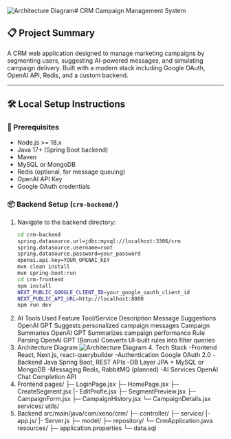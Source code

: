 ![Architecture Diagram](https://github.com/user-attachments/assets/72c48265-bac6-4f4d-95c8-c9a75788dfbe)# CRM Campaign Management System

## 📋 Project Summary

A CRM web application designed to manage marketing campaigns by segmenting users, suggesting AI-powered messages, and simulating campaign delivery. Built with a modern stack including Google OAuth, OpenAI API, Redis, and a custom backend.

---

## 🛠️ Local Setup Instructions

### 🔧 Prerequisites

- Node.js >= 18.x
- Java 17+ (Spring Boot backend)
- Maven
- MySQL or MongoDB
- Redis (optional, for message queuing)
- OpenAI API Key
- Google OAuth credentials

### 📦 Backend Setup (`crm-backend/`)

1. Navigate to the backend directory:
   ```bash
   cd crm-backend
   spring.datasource.url=jdbc:mysql://localhost:3306/crm
   spring.datasource.username=root
   spring.datasource.password=your_password
   openai.api.key=YOUR_OPENAI_KEY
   mvn clean install
   mvn spring-boot:run
   cd crm-frontend
   npm install
   NEXT_PUBLIC_GOOGLE_CLIENT_ID=your_google_oauth_client_id
   NEXT_PUBLIC_API_URL=http://localhost:8080
   npm run dev
2. AI Tools Used
   Feature	Tool/Service	Description
Message Suggestions	OpenAI GPT	Suggests personalized campaign messages
Campaign Summaries	OpenAI GPT	Summarizes campaign performance
Rule Parsing	OpenAI GPT (Bonus)	Converts UI-built rules into filter queries
3. Architecture Diagram
   ![Architecture Diagram](https://github.com/user-attachments/assets/0fec9d98-fcdd-4152-a2e2-877cea660564)
   4. Tech Stack
      -Frontend	React, Next.js, react-querybuilder
      -Authentication	Google OAuth 2.0
      -Backend	Java Spring Boot, REST APIs
      -DB Layer	JPA + MySQL or MongoDB
      -Messaging	Redis, RabbitMQ (planned)
      -AI Services	OpenAI Chat Completion API
  5. Frontend
     pages/
  ├─ LoginPage.jsx
  ├─ HomePage.jsx
  ├─ CreateSegment.jsx
  |- EditProfle.jsx
  ├─ SegmentPreview.jsx
  ├─ CampaignForm.jsx
  ├─ CampaignHistory.jsx
  └─ CampaignDetails.jsx
services/
utils/
  7. Backend
     src/main/java/com/xeno/crm/
  ├─ controller/
  ├─ service/
  |- app.js/
  |- Server.js
  ├─ model/
  ├─ repository/
  └─ CrmApplication.java
resources/
  ├─ application.properties
  └─ data.sql


